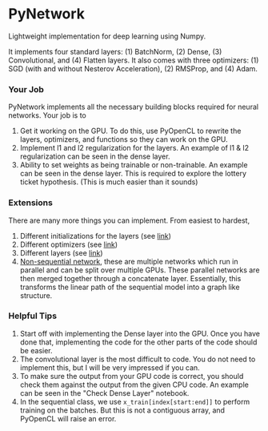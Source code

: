 # PyNetwork
Lightweight implementation for deep learning using Numpy. 

It implements four standard layers: (1) BatchNorm, (2) Dense, (3) Convolutional, and (4) Flatten layers. It also comes with three optimizers: (1) SGD (with and without Nesterov Acceleration), (2) RMSProp, and (4) Adam. 

### Your Job
PyNetwork implements all the necessary building blocks required for neural networks. Your job is to 
1) Get it working on the GPU. To do this, use PyOpenCL to rewrite the layers, optimizers, and functions so they can work on the GPU.
2) Implement l1 and l2 regularization for the layers. An example of l1 & l2 regularization can be seen in the dense layer.
3) Ability to set weights as being trainable or non-trainable. An example can be seen in the dense layer. This is required to explore the lottery ticket hypothesis. (This is much easier than it sounds)

### Extensions
There are many more things you can implement. From easiest to hardest,
1) Different initializations for the layers (see [link](https://www.tensorflow.org/api_docs/python/tf/keras/initializers))
2) Different optimizers (see [link](https://www.tensorflow.org/api_docs/python/tf/keras/optimizers))
3) Different layers (see [link](https://www.tensorflow.org/api_docs/python/tf/keras/layers))
4) [Non-sequential network](https://machinelearningmastery.com/keras-functional-api-deep-learning/), these are multiple networks which run in parallel and can be split over multiple GPUs. These parallel networks are then merged together through a concatenate layer. Essentially, this transforms the linear path of the sequential model into a graph like structure. 

### Helpful Tips
1) Start off with implementing the Dense layer into the GPU. Once you have done that, implementing the code for the other parts of the code should be easier.
2) The convolutional layer is the most difficult to code. You do not need to implement this, but I will be very impressed if you can.
3) To make sure the output from your GPU code is correct, you should check them against the output from the given CPU code. An example can be seen in the "Check Dense Layer" notebook.
4) In the sequential class, we use `x_train[index[start:end]]` to perform training on the batches. But this is not a contiguous array, and PyOpenCL will raise an error.